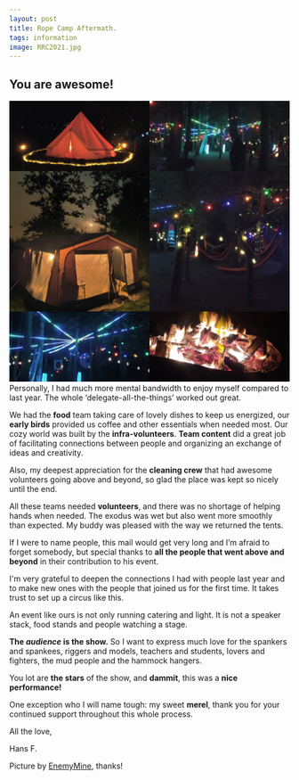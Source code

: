 ```yaml
---
layout: post
title: Rope Camp Aftermath.
tags: information
image: RRC2021.jpg
---
```


## You are awesome!
![](/assets/img/rrc2022.jpg)
Personally, I had much more mental bandwidth to enjoy myself compared to last year. The whole ‘delegate-all-the-things’ worked out great.

We had the **food** team taking care of lovely dishes to keep us energized, our **early birds** provided us coffee and other essentials when needed most. Our cozy world was built by the **infra-volunteers**. **Team content** did a great job of facilitating connections between people and organizing an exchange of ideas and creativity.

Also, my deepest appreciation for the **cleaning crew** that had awesome volunteers going above and beyond, so glad the place was kept so nicely until the end.

All these teams needed **volunteers**, and there was no shortage of helping hands when needed. The exodus was wet but also went more smoothly than expected. My buddy was pleased with the way we returned the tents.

If I were to name people, this mail would get very long and I’m afraid to forget somebody, but special thanks to **all the people that went above and beyond** in their contribution to his event.

I'm very grateful to deepen the connections I had with people last year and to make new ones with the people that joined us for the first time. It takes trust to set up a circus like this.

An event like ours is not only running catering and light. It is not a speaker stack, food stands and people watching a stage.

**The *audience* is the show.** So I want to express much love for the spankers and spankees, riggers and models, teachers and students, lovers and fighters, the mud people and the hammock hangers.

You lot are **the stars** of the show, and **dammit**, this was a **nice performance!**

One exception who I will name tough: my sweet **merel**, thank you for your continued support throughout this whole process.

All the love,

Hans F.

Picture by [EnemyMine](https://fetlife.com/users/11078594), thanks!
